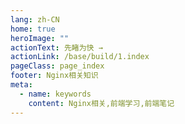 ```yaml
---
lang: zh-CN
home: true
heroImage: ""
actionText: 先睹为快 →
actionLink: /base/build/1.index
pageClass: page_index
footer: Nginx相关知识
meta:
  - name: keywords
    content: Nginx相关,前端学习,前端笔记
---
```


<template>
    <div class="cont">
        <div id="large-header" class="large-header"></div>
            <div class="features">
        <div class="feature">
          <h2>Nginx基础知识</h2> 
          <p>掌握Nginx组件间的多种通信方式及数据同步 渲染函数及jsx高阶应用 Nginx-cli3、Nginxx、Nginx-router</p>
        </div>
        <div class="feature">
          <h2>Nginx高级知识</h2> 
          <p>掌握一般项目中的配置、登录、权限认证、单元测试、国际化、富文本、上传下载等常见功能</p>
        </div>
      </div>
    </div>
</template>
